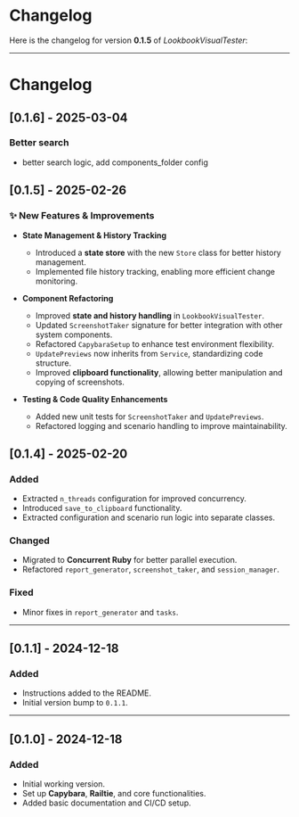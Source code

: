 # Changelog

Here is the changelog for version **0.1.5** of *LookbookVisualTester*:

---

# Changelog

## [0.1.6] - 2025-03-04

### Better search

- better search logic, add components_folder config


## [0.1.5] - 2025-02-26

### ✨ New Features & Improvements

- **State Management & History Tracking**  
  - Introduced a **state store** with the new `Store` class for better history management.  
  - Implemented file history tracking, enabling more efficient change monitoring.  

- **Component Refactoring**  
  - Improved **state and history handling** in `LookbookVisualTester`.  
  - Updated `ScreenshotTaker` signature for better integration with other system components.  
  - Refactored `CapybaraSetup` to enhance test environment flexibility.  
  - `UpdatePreviews` now inherits from `Service`, standardizing code structure.  
  - Improved **clipboard functionality**, allowing better manipulation and copying of screenshots.  

- **Testing & Code Quality Enhancements**  
  - Added new unit tests for `ScreenshotTaker` and `UpdatePreviews`.  
  - Refactored logging and scenario handling to improve maintainability.  


## [0.1.4] - 2025-02-20
### Added
- Extracted `n_threads` configuration for improved concurrency.
- Introduced `save_to_clipboard` functionality.
- Extracted configuration and scenario run logic into separate classes.

### Changed
- Migrated to **Concurrent Ruby** for better parallel execution.
- Refactored `report_generator`, `screenshot_taker`, and `session_manager`.

### Fixed
- Minor fixes in `report_generator` and `tasks`.

---

## [0.1.1] - 2024-12-18
### Added
- Instructions added to the README.
- Initial version bump to `0.1.1`.

---

## [0.1.0] - 2024-12-18
### Added
- Initial working version.
- Set up **Capybara**, **Railtie**, and core functionalities.
- Added basic documentation and CI/CD setup.
